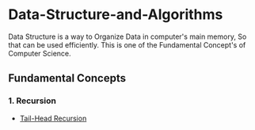 # Data-Structure-and-Algorithms
Data Structure is a way to Organize Data in computer's main memory, So that can be used efficiently. This is one of the Fundamental Concept's of Computer Science.
## Fundamental Concepts
### 1. Recursion
  * [Tail-Head Recursion](https://github.com/devarshitrivedi01/Data-Structure-and-Algorithms/blob/main/Recursion/Tail-Head%20Recursion)
